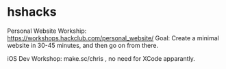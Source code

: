 # hshacks

Personal Website Workship: https://workshops.hackclub.com/personal_website/
Goal: Create a minimal website in 30-45 minutes, and then go on from there. 

iOS Dev Workshop: make.sc/chris , no need for XCode apparantly. 
